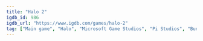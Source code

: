 ```yaml
---
title: "Halo 2"
igdb_id: 986
igdb_url: "https://www.igdb.com/games/halo-2"
tag: ["Main game", "Halo", "Microsoft Game Studios", "Pi Studios", "Bungie", "Shooter", "Single player", "Multiplayer", "Co-operative", "Split screen", "First person", "Action", "Science fiction"]
---
```

